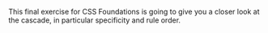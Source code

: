 This final exercise for CSS Foundations is going to give you a closer look at the cascade, in particular specificity and rule order.